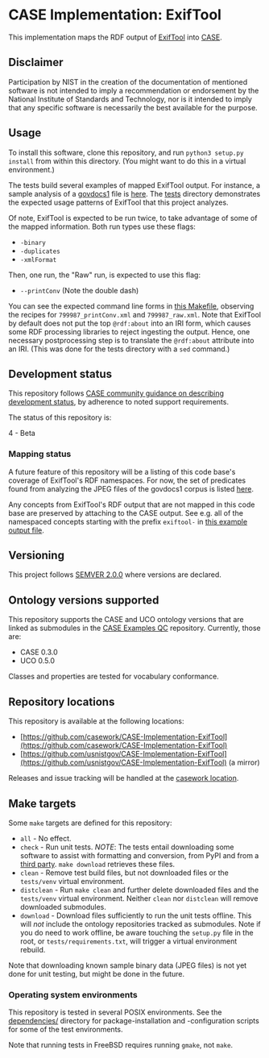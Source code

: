 # CASE Implementation: ExifTool

This implementation maps the RDF output of [ExifTool](https://exiftool.org/) into [CASE](https://caseontology.org/).


## Disclaimer

Participation by NIST in the creation of the documentation of mentioned software is not intended to imply a recommendation or endorsement by the National Institute of Standards and Technology, nor is it intended to imply that any specific software is necessarily the best available for the purpose.


## Usage

To install this software, clone this repository, and run `python3 setup.py install` from within this directory.  (You might want to do this in a virtual environment.)

The tests build several examples of mapped ExifTool output.  For instance, a sample analysis of a [govdocs1](https://digitalcorpora.org/corpora/files) file is [here](tests/govdocs1/files/799/987/analysis.json).  The [tests](tests/) directory demonstrates the expected usage patterns of ExifTool that this project analyzes.

Of note, ExifTool is expected to be run twice, to take advantage of some of the mapped information.  Both run types use these flags:

* `-binary`
* `-duplicates`
* `-xmlFormat`

Then, one run, the "Raw" run, is expected to use this flag:

* `--printConv` (Note the double dash)

You can see the expected command line forms in [this Makefile](tests/govdocs1/files/799/987/Makefile), observing the recipes for `799987_printConv.xml` and `799987_raw.xml`.  Note that ExifTool by default does not put the top `@rdf:about` into an IRI form, which causes some RDF processing libraries to reject ingesting the output.  Hence, one necessary postprocessing step is to translate the `@rdf:about` attribute into an IRI.  (This was done for the tests directory with a `sed` command.)


## Development status

This repository follows [CASE community guidance on describing development status](https://caseontology.org/resources/github_policies.html#development-statuses), by adherence to noted support requirements.

The status of this repository is:

4 - Beta


### Mapping status

A future feature of this repository will be a listing of this code base's coverage of ExifTool's RDF namespaces.  For now, the set of predicates found from analyzing the JPEG files of the govdocs1 corpus is listed [here](tests/govdocs1/predicates_discovered.txt).

Any concepts from ExifTool's RDF output that are not mapped in this code base are preserved by attaching to the CASE output.  See e.g. all of the namespaced concepts starting with the prefix `exiftool-` in [this example output file](tests/govdocs1/files/799/987/analysis.json).


## Versioning

This project follows [SEMVER 2.0.0](https://semver.org/) where versions are declared.


## Ontology versions supported

This repository supports the CASE and UCO ontology versions that are linked as submodules in the [CASE Examples QC](https://github.com/ajnelson-nist/CASE-Examples-QC) repository.  Currently, those are:

* CASE 0.3.0
* UCO 0.5.0

Classes and properties are tested for vocabulary conformance.


## Repository locations

This repository is available at the following locations:
* [https://github.com/casework/CASE-Implementation-ExifTool](https://github.com/casework/CASE-Implementation-ExifTool)
* [https://github.com/usnistgov/CASE-Implementation-ExifTool](https://github.com/usnistgov/CASE-Implementation-ExifTool) (a mirror)

Releases and issue tracking will be handled at the [casework location](https://github.com/casework/CASE-Implementation-ExifTool).


## Make targets

Some `make` targets are defined for this repository:
* `all` - No effect.
* `check` - Run unit tests.  *NOTE*: The tests entail downloading some software to assist with formatting and conversion, from PyPI and from a [third party](https://github.com/edmcouncil/rdf-toolkit).  `make download` retrieves these files.
* `clean` - Remove test build files, but not downloaded files or the `tests/venv` virtual environment.
* `distclean` - Run `make clean` and further delete downloaded files and the `tests/venv` virtual environment.  Neither `clean` nor `distclean` will remove downloaded submodules.
* `download` - Download files sufficiently to run the unit tests offline.  This will *not* include the ontology repositories tracked as submodules.  Note if you do need to work offline, be aware touching the `setup.py` file in the root, or `tests/requirements.txt`, will trigger a virtual environment rebuild.

Note that downloading known sample binary data (JPEG files) is not yet done for unit testing, but might be done in the future.


### Operating system environments

This repository is tested in several POSIX environments.  See the [dependencies/](dependencies/) directory for package-installation and -configuration scripts for some of the test environments.

Note that running tests in FreeBSD requires running `gmake`, not `make`.
